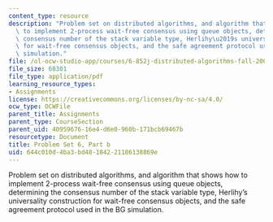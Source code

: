 ```yaml
---
content_type: resource
description: "Problem set on distributed algorithms, and algorithm that shows how\
  \ to implement 2-process wait-free consensus using queue objects, determining the\
  \ consensus number of the stack variable type, Herlihy\u2019s universality construction\
  \ for wait-free consensus objects, and the safe agreement protocol used in the BG\
  \ simulation."
file: /ol-ocw-studio-app/courses/6-852j-distributed-algorithms-fall-2009/644c010d4ba3bd48184221186138869e_MIT6_852JF09_pset6b.pdf
file_size: 68301
file_type: application/pdf
learning_resource_types:
- Assignments
license: https://creativecommons.org/licenses/by-nc-sa/4.0/
ocw_type: OCWFile
parent_title: Assignments
parent_type: CourseSection
parent_uid: 40959676-16e4-d6e0-960b-171bcb69467b
resourcetype: Document
title: Problem Set 6, Part b
uid: 644c010d-4ba3-bd48-1842-21186138869e
---
```

Problem set on distributed algorithms, and algorithm that shows how to implement 2-process wait-free consensus using queue objects, determining the consensus number of the stack variable type, Herlihy’s universality construction for wait-free consensus objects, and the safe agreement protocol used in the BG simulation.